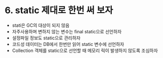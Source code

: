 # 6. static 제대로 한번 써 보자
- stati은 GC의 대상이 되지 않음
- 자주사용하며 변하지 않는 변수는 final static으로 선언하자
- 설정파일 정보도 static으로 관리하자
- 코드성 데이터는 DB에서 한번만 읽어 static 변수에 선언하자
- Collection 객체를 static으로 선언할 때 메모리 릭이 발생하지 않도록 조심하자